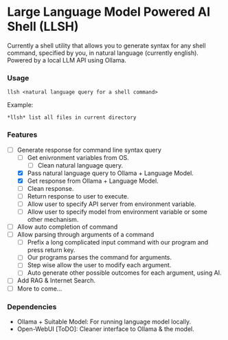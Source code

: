 # Large Language Model Powered AI Shell (LLSH)

Currently a shell utility that allows you to generate syntax for any shell command, specified by you, in natural language (currently english). Powered by a local LLM API using Ollama.

### Usage

`llsh <natural language query for a shell command>`

Example:

`*llsh* list all files in current directory`

### Features

- [ ] Generate response for command line syntax query
 	- [ ] Get enivronment variables from OS.
        - [ ] Clean natural language query.
 	- [x] Pass natural language query to Ollama + Language Model.
	- [x] Get response from Ollama + Language Model.
	- [ ] Clean response.
	- [ ] Return response to user to execute.
	- [ ] Allow user to specify API server from environment variable.
	- [ ] Allow user to specify model from environment variable or some other mechanism.
- [ ] Allow auto completion of command
- [ ] Allow parsing through arguments of a command
	- [ ] Prefix a long complicated input command with our program and press return key.
	- [ ] Our programs parses the command for arguments.
	- [ ] Step wise allow the user to modify each argument.
	- [ ] Auto generate other possible outcomes for each argument, using AI.
- [ ] Add RAG & Internet Search.
- [ ] More to come...

### Dependencies

- Ollama + Suitable Model: For running language model locally.
- Open-WebUI [ToDO]: Cleaner interface to Ollama & the model.
